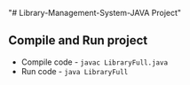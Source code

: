 "# Library-Management-System-JAVA Project" 

## Compile and Run project

* Compile code - `javac LibraryFull.java`
* Run code - `java LibraryFull`
